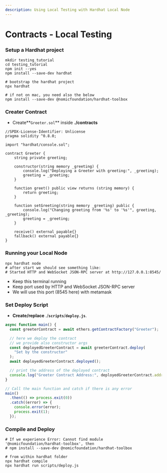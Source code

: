 ```yaml
---
description: Using Local Testing with Hardhat Local Node
---
```


# Contracts - Local Testing

### **Setup a Hardhat project**

```shell
mkdir testing_tutorial
cd testing_tutorial
npm init --yes
npm install --save-dev hardhat

# bootstrap the hardhat project
npx hardhat

# if not on mac, you need also the below
npm install --save-dev @nomicfoundation/hardhat-toolbox
```

### **Creater Contract**

* Create**`Greeter.sol`**  inside **./contracts**

```solidity
//SPDX-License-Identifier: Unlicense
pragma solidity ^0.8.0;

import "hardhat/console.sol";

contract Greeter {
    string private greeting;

    constructor(string memory _greeting) {
        console.log("Deploying a Greeter with greeting:", _greeting);
        greeting = _greeting;
    }

    function greet() public view returns (string memory) {
        return greeting;
    }

    function setGreeting(string memory _greeting) public {
        console.log("Changing greeting from '%s' to '%s'", greeting, _greeting);
        greeting = _greeting;
    }
    
    receive() external payable{}
    fallback() external payable{}
}
```

### **Running your Local Node**

```shell
npx hardhat node
# after start we should see something like:
# Started HTTP and WebSocket JSON-RPC server at http://127.0.0.1:8545/
```

* Keep this terminal running
* Keep port used by HTTP and WebSocket JSON-RPC server
* We will use this port (8545 here) with metamask

### Set Deploy Script

* **Create/replace** ./**`scripts`**/**`deploy.js`**.

```javascript
async function main() {
  const greeterContract = await ethers.getContractFactory("Greeter");

  // here we deploy the contract
  // we provide also constructor args
  const deployedGreeterContract = await greeterContract.deploy(
    "Set by the constructor"
  );
  await deployedGreeterContract.deployed();

  // print the address of the deployed contract
  console.log("Greeter Contract Address:", deployedGreeterContract.address);
}

// Call the main function and catch if there is any error
main()
  .then(() => process.exit(0))
  .catch((error) => {
    console.error(error);
    process.exit(1);
  });

```

### **Compile and Deploy**

```shell
# If we experience Error: Cannot find module '@nomicfoundation/hardhat-toolbox', then
# npm install --save-dev @nomicfoundation/hardhat-toolbox

# from within hardhat folder
npx hardhat compile
npx hardhat run scripts/deploy.js
```
